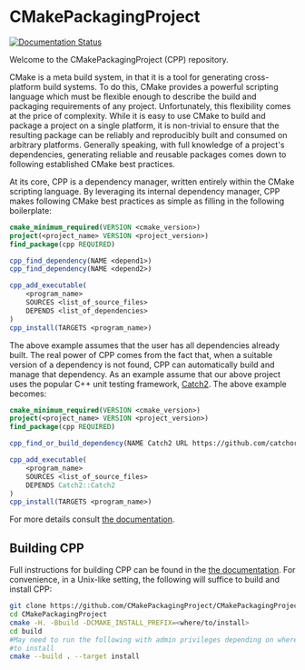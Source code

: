 CMakePackagingProject
=====================

[![Documentation Status](https://readthedocs.org/projects/cmakepackagingproject/badge/?version=latest)](https://cmakepackagingproject.readthedocs.io/en/latest/?badge=latest)

Welcome to the CMakePackagingProject (CPP) repository.

CMake is a meta build system, in that it is a tool for generating cross-platform 
build systems. To do this, CMake provides a powerful scripting language which 
must be flexible enough to describe the build and packaging requirements of any 
project. Unfortunately, this flexibility comes at the price of complexity. While
it is easy to use CMake to build and package a project on a single platform, it 
is non-trivial to ensure that the resulting package can be reliably and 
reproducibly built and consumed on arbitrary platforms. Generally speaking, with 
full knowledge of a project's dependencies, generating reliable and reusable 
packages comes down to following established CMake best practices. 

At its core, CPP is a dependency manager, written entirely within the CMake 
scripting language. By leveraging its internal dependency manager, CPP makes 
following CMake best practices as simple as filling in the following 
boilerplate:

```.cmake
cmake_minimum_required(VERSION <cmake_version>)
project(<project_name> VERSION <project_version>)
find_package(cpp REQUIRED)

cpp_find_dependency(NAME <depend1>)
cpp_find_dependency(NAME <depend2>)    

cpp_add_executable(
    <program_name>
    SOURCES <list_of_source_files>
    DEPENDS <list_of_dependencies>
)
cpp_install(TARGETS <program_name>)    
```

The above example assumes that the user has all dependencies already built.  The
real power of CPP comes from the fact that, when a suitable version of a 
dependency is not found, CPP can automatically build and manage that dependency. 
As an example assume that our above project uses the popular C++ unit testing
framework, [Catch2](https://github.com/catchorg/Catch2).  The above example 
becomes:

```.cmake
cmake_minimum_required(VERSION <cmake_version>)
project(<project_name> VERSION <project_version>)
find_package(cpp REQUIRED)

cpp_find_or_build_dependency(NAME Catch2 URL https://github.com/catchorg/Catch2)

cpp_add_executable(
    <program_name>
    SOURCES <list_of_source_files>
    DEPENDS Catch2::Catch2
)
cpp_install(TARGETS <program_name>)    
```

For more details consult [the documentation](https://cmakepackagingproject.readthedocs.io/en/latest/?badge=latest).

Building CPP
------------

Full instructions for building CPP can be found in the  [the documentation](https://cmakepackagingproject.readthedocs.io/en/latest/?badge=latest).
For convenience, in a Unix-like setting, the following will suffice to build and
install CPP:

```.bash
git clone https://github.com/CMakePackagingProject/CMakePackagingProject.git
cd CMakePackagingProject
cmake -H. -Bbuild -DCMAKE_INSTALL_PREFIX=<where/to/install>
cd build
#May need to run the following with admin privileges depending on where you said
#to install
cmake --build . --target install
```

